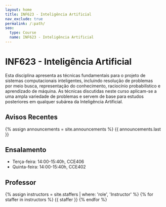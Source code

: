 ```yaml
---
layout: home
title: INF623 - Inteligência Artificial
nav_exclude: true
permalink: /:path/
seo:
  type: Course
  name: INF623 - Inteligência Artificial 
---
```


# INF623 - Inteligência Artificial

Esta disciplina apresenta as técnicas fundamentais para o projeto de sistemas computacionais inteligentes, incluindo resolução de problemas por meio busca, representação do conhecimento, raciocínio probabilístico e aprendizado de máquina. As técnicas discutidas neste curso aplicam-se a uma ampla variedade de problemas e servem de base para estudos posteriores em qualquer subárea da Inteligência Artificial.

## Avisos Recentes

{% assign announcements = site.announcements %}
{{ announcements.last }}

## Ensalamento

- Terça-feira: 14:00-15:40h, CCE406
- Quinta-feira: 14:00-15:40h, CCE402

## Professor

{% assign instructors = site.staffers | where: 'role', 'Instructor' %}
{% for staffer in instructors %}
{{ staffer }}
{% endfor %}
